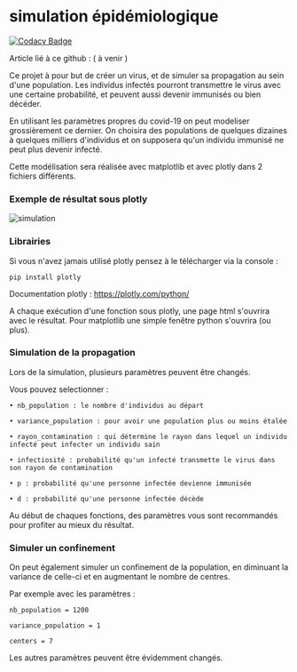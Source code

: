 
# simulation épidémiologique 

[![Codacy Badge](https://api.codacy.com/project/badge/Grade/1be197d831a742f5af9d86e04a70721f)](https://app.codacy.com/manual/antoninlefevre45/simulation_virus_covid-19?utm_source=github.com&utm_medium=referral&utm_content=antonin-lfv/simulation_virus_covid-19&utm_campaign=Badge_Grade_Dashboard)

Article lié à ce github : ( à venir )

Ce projet à pour but de créer un virus, et de simuler sa propagation au sein d'une population. Les individus infectés pourront transmettre le virus avec une certaine probabilité, et peuvent aussi devenir immunisés ou bien décéder. 

En utilisant les paramètres propres du covid-19 on peut modeliser grossièrement ce dernier.
On choisira des populations de quelques dizaines à quelques milliers d'individus et on supposera qu'un individu immunisé ne peut plus devenir infecté.

Cette modélisation sera réalisée avec matplotlib et avec plotly dans 2 fichiers différents.

### Exemple de résultat sous plotly

![simulation](https://user-images.githubusercontent.com/63207451/87425516-11c8b800-c5de-11ea-855a-641e82b8ee96.png)

### Librairies

Si vous n'avez jamais utilisé plotly pensez à le télécharger via la console :


	pip install plotly


Documentation plotly : https://plotly.com/python/

A chaque exécution d'une fonction sous plotly, une page html s'ouvrira avec le résultat.
Pour matplotlib une simple fenêtre python s'ouvrira (ou plus).


### Simulation de la propagation

Lors de la simulation, plusieurs paramètres peuvent être changés.

Vous pouvez selectionner :
  
	• nb_population : le nombre d'individus au départ
  
	• variance_population : pour avoir une population plus ou moins étalée
 
 	• rayon_contamination : qui détermine le rayon dans lequel un individu infecté peut infecter un individu sain
	
	• infectiosité : probabilité qu'un infecté transmette le virus dans son rayon de contamination

	• p : probabilité qu'une personne infectée devienne immunisée
	
	• d : probabilité qu'une personne infectée décède 

Au début de chaques fonctions, des paramètres vous sont recommandés pour profiter au mieux du résultat. 

### Simuler un confinement 

On peut également simuler un confinement de la population, en diminuant la variance de celle-ci et en augmentant le nombre de centres.

Par exemple avec les paramètres :

	nb_population = 1200
	
	variance_population = 1
	
	centers = 7


Les autres paramètres peuvent être évidemment changés.

